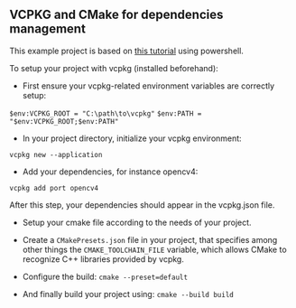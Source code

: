 ## VCPKG and CMake for dependencies management
This example project is based on [this tutorial](https://learn.microsoft.com/en-us/vcpkg/get_started/get-started?pivots=shell-powershell) using powershell.

To setup your project with vcpkg (installed beforehand):
- First ensure your vcpkg-related environment variables are correctly setup:

```$env:VCPKG_ROOT = "C:\path\to\vcpkg"```
```$env:PATH = "$env:VCPKG_ROOT;$env:PATH"```

- In your project directory, initialize your vcpkg environment:

```vcpkg new --application```

- Add your dependencies, for instance opencv4:

```vcpkg add port opencv4```

After this step, your dependencies should appear in the vcpkg.json file. 

- Setup your cmake file according to the needs of your project.

- Create a ```CMakePresets.json``` file in your project, that specifies among other things the ```CMAKE_TOOLCHAIN_FILE``` variable, which allows CMake to recognize C++ libraries provided by vcpkg.

- Configure the build:
```cmake --preset=default```

- And finally build your project using:
```cmake --build build```